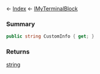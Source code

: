 ← [Index](Api-Index) ← [IMyTerminalBlock](Sandbox.ModAPI.Ingame.IMyTerminalBlock)

### Summary

```csharp
public string CustomInfo { get; }
```

### Returns

[string](System.String)

